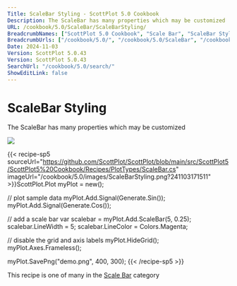 ```yaml
---
Title: ScaleBar Styling - ScottPlot 5.0 Cookbook
Description: The ScaleBar has many properties which may be customized 
URL: /cookbook/5.0/ScaleBar/ScaleBarStyling/
BreadcrumbNames: ["ScottPlot 5.0 Cookbook", "Scale Bar", "ScaleBar Styling"]
BreadcrumbUrls: ["/cookbook/5.0/", "/cookbook/5.0/ScaleBar", "/cookbook/5.0/ScaleBar/ScaleBarStyling"]
Date: 2024-11-03
Version: ScottPlot 5.0.43
Version: ScottPlot 5.0.43
SearchUrl: "/cookbook/5.0/search/"
ShowEditLink: false
---
```



<div class='d-flex align-items-center mt-5'>
<h1 class='me-2 text-dark my-0 border-0'>ScaleBar Styling</h1>
</div>

The ScaleBar has many properties which may be customized 

[![](/cookbook/5.0/images/ScaleBarStyling.png?241103171511)](/cookbook/5.0/images/ScaleBarStyling.png?241103171511)

{{< recipe-sp5 sourceUrl="https://github.com/ScottPlot/ScottPlot/blob/main/src/ScottPlot5/ScottPlot5%20Cookbook/Recipes/PlotTypes/ScaleBar.cs" imageUrl="/cookbook/5.0/images/ScaleBarStyling.png?241103171511" >}}ScottPlot.Plot myPlot = new();

// plot sample data
myPlot.Add.Signal(Generate.Sin());
myPlot.Add.Signal(Generate.Cos());

// add a scale bar
var scalebar = myPlot.Add.ScaleBar(5, 0.25);
scalebar.LineWidth = 5;
scalebar.LineColor = Colors.Magenta;

// disable the grid and axis labels
myPlot.HideGrid();
myPlot.Axes.Frameless();

myPlot.SavePng("demo.png", 400, 300);
{{< /recipe-sp5 >}}

<div class='my-5 text-center'>This recipe is one of many in the <a href='/cookbook/5.0/ScaleBar'>Scale Bar</a> category</div>


